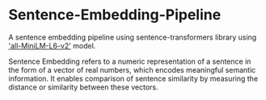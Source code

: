 # Sentence-Embedding-Pipeline

A sentence embedding pipeline using sentence-transformers library using ['all-MiniLM-L6-v2'](https://huggingface.co/sentence-transformers/all-MiniLM-L6-v2) model.

Sentence Embedding refers to a numeric representation of a sentence in the form of a vector of real numbers, which encodes meaningful semantic information.
It enables comparison of sentence similarity by measuring the distance or similarity between these vectors.
